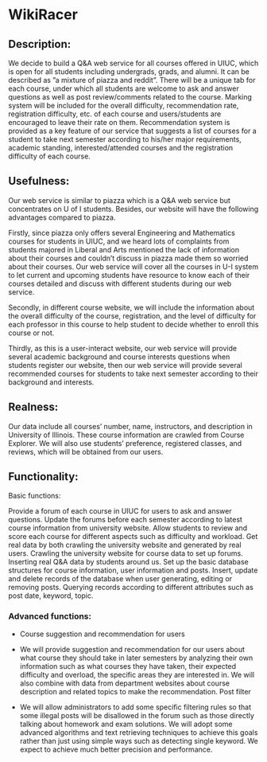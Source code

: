 # WikiRacer

## Description:

We decide to build a Q&A web service for all courses offered in UIUC, which is open for all students including undergrads, grads, and alumni. It can be described as ”a mixture of piazza and reddit”. There will be a unique tab for each course, under which all students are welcome to ask and answer questions as well as post review/comments related to the course. Marking system will be included for the overall difficulty, recommendation rate, registration difficulty, etc. of each course and users/students are encouraged to leave their rate on them. Recommendation system is provided as a key feature of our service that suggests a list of courses for a student to take next semester according to his/her major requirements, academic standing, interested/attended courses and the registration difficulty of each course.


## Usefulness:

Our web service is similar to piazza which is a Q&A web service but concentrates on U of I students. Besides, our website will have the following advantages compared to piazza. 

Firstly, since piazza only offers several Engineering and Mathematics courses for students in UIUC, and we heard lots of complaints from students majored in Liberal and Arts mentioned the lack of information about their courses and couldn’t discuss in piazza made them so worried about their courses. Our web service will cover all the courses in U-I system to let current and upcoming students have resource to know each of their courses detailed and discuss with different students during our web service.

Secondly, in different course website, we will include the information about the overall difficulty of the course, registration, and the level of difficulty for each professor in this course to help student to decide whether to enroll this course or not.

Thirdly, as this is a user-interact website, our web service will provide several academic background and course interests questions when students register our website, then our web service will provide several recommended courses for students to take next semester according to their background and interests. 


## Realness:

Our data include all courses’ number, name, instructors, and description in University of Illinois. These course information are crawled from Course Explorer. We will also use students’ preference, registered classes, and reviews, which will be obtained from our users. 


## Functionality:
Basic functions:

Provide a forum of each course in UIUC  for users to ask and answer questions. Update the forums before each semester according to latest course information from university website. Allow students to review and score each course for different aspects such as difficulty and workload.
Get real data by both crawling the university website and generated by real users. Crawling the university website for course data to set up forums. Inserting real Q&A data by students around us.
Set up the basic database structures for course information, user information and posts. Insert, update and delete records of the database when user generating, editing or removing posts. Querying records according to different attributes such as post date, keyword, topic.

### Advanced functions:
- Course suggestion and recommendation for users

- We will provide suggestion and recommendation for our users about what course they should take in later semesters by analyzing their own information such as what courses they have taken, their expected difficulty and overload, the specific areas they are interested in.  We will also combine with data from department websites about course description and related topics to make the recommendation.
Post filter

- We will allow administrators to add some specific filtering rules so that some illegal posts will be disallowed in the forum such as those directly talking about homework and exam solutions. We will adopt some advanced algorithms and text retrieving techniques to achieve this goals rather than just using simple ways such as detecting single keyword. We expect to achieve much better precision and performance.
